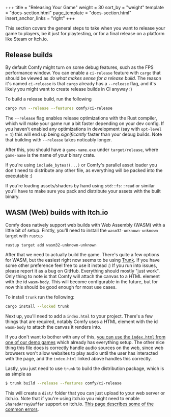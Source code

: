 +++
title = "Releasing Your Game"
weight = 30
sort_by = "weight"
template = "docs-section.html"
page_template = "docs-section.html"
insert_anchor_links = "right"
+++

This section covers the general steps to take when you want to release your
game to players, be it just for playtesting, or for a final release on a
platform like Steam or Itch.io.

## Release builds

By default Comfy might turn on some debug features, such as the FPS performance
window. You can enable a `ci-release` feature with `cargo` that should be
viewed as _do what makes sense for a release build_. The reason it's named
`ci-release` is that `cargo` already has a `--release` flag, and it's likely
you might want to create release builds in CI anyway :)

To build a release build, run the following

```bash
cargo run --release --features comfy/ci-release
```

The `--release` flag enables release optimizations with the Rust compiler,
which will make your game run a bit faster depending on your dev config. If you
haven't enabled any optimizations in development (say with `opt-level = 1`)
this will end up being _significantly_ faster than your debug builds. Note that
building with `--release` takes noticably longer.

After this, you should have a `game-name.exe` under `target/release`, where `game-name`
is the name of your binary crate.

If you're using `include_bytes!(...)` or Comfy's parallel asset loader you
don't need to distribute any other file, as everything will be packed into the
executable :)

If you're loading assets/shaders by hand using `std::fs::read` or similar
you'll have to make sure you pack and distribute your assets with the built
binary.

## WASM (Web) builds with Itch.io

Comfy does natively support web builds with Web Assembly (WASM) with a little bit of setup.
Firstly, you'll need to install the `wasm32-unknown-unknown` target with `rustup`

```bash
rustup target add wasm32-unknown-unknown
```

After that we need to actually build the game. There's quite a few options for
WASM, but the easiest right now seems to be using
[Trunk](https://trunkrs.dev/). If you have some other preference feel free to
use it instead :) If you run into issues, please report it as a bug on GitHub.
Everything should mostly "just work". Only thing to note is that Comfy will
attach the canvas to a HTML element with the id `wasm-body`. This will become
configurable in the future, but for now this should be good enough for most use
cases.

To install `trunk` run the following:

```bash
cargo install --locked trunk
```

Next up, you'll need to add a `index.html` to your project. There's a few
things that are required, notably Comfy uses a HTML element with the id
`wasm-body` to attach the canvas it renders into.

If you don't want to bother with any of this, [you can use the `index.html`
from one of our demo
games](https://github.com/darthdeus/comfy-demos/blob/master/bitmob/index.html)
which already has everything setup. The other nice thing this file does is
correctly handle audio sources on the web, since web browsers won't allow
websites to play audio until the user has interacted with the page, and the
`index.html` linked above handles this correctly.

Lastly, you just need to use `trunk` to build the distribution package, which is as simple as

```bash
$ trunk build --release --features comfy/ci-release
```

This will create a `dist/` folder that you can just upload to your web server
or itch.io. Note that if you're using itch.io you might need to enable
`SharedArrayBuffer` support on itch.io. [This page describes some of the common
errors](https://itch.io/docs/creators/html5#common-pitfalls).
